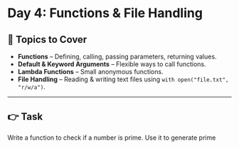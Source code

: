 # Day 4: Functions & File Handling

## 📌 Topics to Cover

- **Functions** – Defining, calling, passing parameters, returning values.  
- **Default & Keyword Arguments** – Flexible ways to call functions.  
- **Lambda Functions** – Small anonymous functions.  
- **File Handling** – Reading & writing text files using `with open("file.txt", "r/w/a")`.  

---

## 👉 Task

Write a function to check if a number is prime. Use it to generate prime 